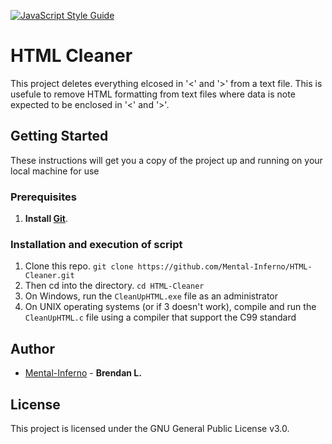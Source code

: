 [![JavaScript Style Guide](https://img.shields.io/badge/code_style-standard-brightgreen.svg)](https://standardjs.com)
# HTML Cleaner

This project deletes everything elcosed in '<' and '>' from a text file.
This is usefule to remove HTML formatting from text files where data is note expected to be enclosed in '<' and '>'.


## Getting Started

These instructions will get you a copy of the project up and running on your local machine for use


### Prerequisites

1. **Install [Git](https://git-scm.com/downloads)**.


### Installation and execution of script

1. Clone this repo. `git clone https://github.com/Mental-Inferno/HTML-Cleaner.git`
2. Then cd into the directory. `cd HTML-Cleaner`
3. On Windows, run the `CleanUpHTML.exe` file as an administrator
4. On UNIX operating systems (or if 3 doesn't work), compile and run the `CleanUpHTML.c` file using a compiler that support the C99 standard


## Author

* [Mental-Inferno](https://github.com/Mental-Inferno) -
**Brendan L.**


## License

This project is licensed under the GNU General Public License v3.0.

